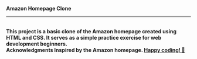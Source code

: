 
<b>Amazon Homepage Clone<b>
<hr>
<br>
This project is a basic clone of the Amazon homepage created using HTML and CSS. It serves as a simple practice exercise for web development beginners.
<br>
<b>Acknowledgments</b>
Inspired by the Amazon homepage.
<u>Happy coding! 🚀</u>
